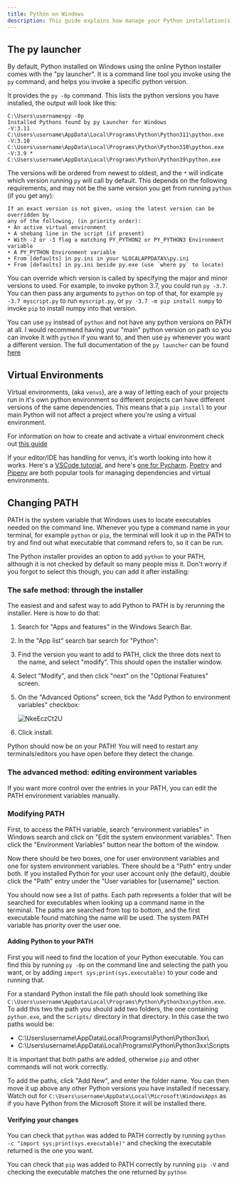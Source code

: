```yaml
---
title: Python on Windows
description: This guide explains how manage your Python installation(s) on Windows
---
```


## The py launcher
By default, Python installed on Windows using the online Python installer comes
with the "py launcher". It is a command line tool you invoke using the `py`
command, and helps you invoke a specific python version.

It provides the `py -0p` command. This lists the python versions you have
installed, the output will look like this:

    C:\Users\username>py -0p
    Installed Pythons found by py Launcher for Windows
    -V:3.11          C:\Users\username\AppData\Local\Programs\Python\Python311\python.exe
    -V:3.10          C:\Users\username\AppData\Local\Programs\Python\Python310\python.exe
    -V:3.9 *         C:\Users\username\AppData\Local\Programs\Python\Python39\python.exe

The versions will be ordered from newest to oldest, and the `*` will indicate
which version running `py` will call by default. This depends on the following
requirements, and may not be the same version you get from running `python` (if
you get any):
```text
If an exact version is not given, using the latest version can be overridden by
any of the following, (in priority order):
• An active virtual environment
• A shebang line in the script (if present)
• With -2 or -3 flag a matching PY_PYTHON2 or PY_PYTHON3 Environment variable
• A PY_PYTHON Environment variable
• From [defaults] in py.ini in your %LOCALAPPDATA%\py.ini
• From [defaults] in py.ini beside py.exe (use `where py` to locate)
```
You can override which version is called by specifying the major and minor
versions to used. For example, to invoke python 3.7, you could run `py -3.7`.
You can then pass any arguments to `python` on top of that, for example
`py -3.7 myscript.py` to run `myscript.py`, or `py -3.7 -m pip install numpy`
to invoke `pip` to install numpy into that version.

You can use `py` instead of `python` and not have any python versions on PATH at
all. I would recommend having your "main" python version on path so you can
invoke it with `python` if you want to, and then use `py` whenever you want a
different version. The full documentation of the `py launcher` can be found
[here](https://docs.python.org/3/using/windows.html#python-launcher-for-windows)

## Virtual Environments

Virtual environments, (aka `venvs`), are a way of letting each of your projects
run in it's own python environment so different projects can have different
versions of the same dependencies. This means that a `pip install` to your main
Python will not affect a project where you're using a virtual environment.

For information on how to create and activate a virtual environment check out
[this guide](https://packaging.python.org/en/latest/guides/installing-using-pip-and-virtual-environments/#creating-a-virtual-environment)

If your editor/IDE has handling for venvs, it's worth looking into how it works.
Here's a [VSCode tutorial](https://code.visualstudio.com/docs/python/environments), and here's
[one for Pycharm](https://www.jetbrains.com/help/pycharm/creating-virtual-environment.html).
[Poetry](https://python-poetry.org/) and
[Pipenv](https://pipenv.pypa.io/en/latest/) are both popular tools for managing
dependencies and virtual environments.

## Changing PATH
PATH is the system variable that Windows uses to locate executables needed on
the command line. Whenever you type a command name in your terminal, for example
`python` or `pip`, the terminal will look it up in the PATH to try and find out
what executable that command refers to, so it can be run.

The Python installer provides an option to add `python` to your PATH, although it
is not checked by default so many people miss it. Don't worry if you forgot to select
this though, you can add it after installing:
### The safe method: through the installer

The easiest and and safest way to add Python to PATH is by rerunning the installer.
Here is how to do that:

1. Search for "Apps and features" in the Windows Search Bar.
2. In the "App list" search bar search for "Python":
3. Find the version you want to add to PATH, click the three dots next to the
   name, and select "modify". This should open the installer window.
4. Select "Modify", and then click "next" on the "Optional Features" screen.
5. On the "Advanced Options" screen, tick the "Add Python to environment
   variables" checkbox:

    ![NkeEczCt2U](https://user-images.githubusercontent.com/22353562/126303895-60155ea5-7189-4924-9aa7-de696ca02ae9.png)

6. Click install.

Python should now be on your PATH! You will need to restart any
terminals/editors you have open before they detect the change.

### The advanced method: editing environment variables

If you want more control over the entries in your PATH, you can edit the PATH
environment variables manually.

### Modifying PATH

First, to access the PATH variable, search "environment variables" in Windows
search and click on "Edit the system environment variables". Then click the
"Environment Variables" button near the bottom of the window.

Now there should be two boxes, one for user environment variables and one for
system environment variables. There should be a "Path" entry under both. If you
installed Python for your user account only (the default), double click the
"Path" entry under the "User variables for [username]" section.

You should now see a list of paths. Each path represents a folder that will be
searched for executables when looking up a command name in the terminal. The
paths are searched from top to bottom, and the first executable found matching
the name will be used. The system PATH variable has priority over the user one.

#### Adding Python to your PATH

First you will need to find the location of your Python executable. You can find
this by running `py -0p` on the command line and selecting the path you want, or
by adding `import sys;print(sys.executable)` to your code and running that.

For a standard Python install the file path should look something like
`C:\Users\username\AppData\Local\Programs\Python\Python3xx\python.exe`. To add
this two the path you should add two folders, the one containing `python.exe`,
and the `Scripts/` directory in that directory. In this case the two paths would
be:
- C:\Users\username\AppData\Local\Programs\Python\Python3xx\
- C:\Users\username\AppData\Local\Programs\Python\Python3xx\Scripts

It is important that both paths are added, otherwise `pip` and other commands
will not work correctly.

To add the paths, click "Add New", and enter the folder name. You can then move
it up above any other Python versions you have installed if necessary. Watch out
for `C:\Users\username\AppData\Local\Microsoft\WindowsApps` as if you have Python
from the Microsoft Store it will be installed there.

#### Verifying your changes

You can check that `python` was added to PATH correctly by running
`python -c "import sys;print(sys.executable)"` and checking the executable
returned is the one you want.

You can check that `pip` was added to PATH correctly by running `pip -V`
and checking the executable matches the one returned by `python`
